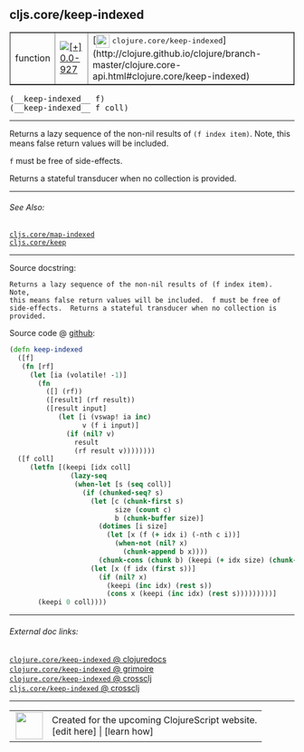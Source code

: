 ## cljs.core/keep-indexed



 <table border="1">
<tr>
<td>function</td>
<td><a href="https://github.com/cljsinfo/cljs-api-docs/tree/0.0-927"><img valign="middle" alt="[+] 0.0-927" title="Added in 0.0-927" src="https://img.shields.io/badge/+-0.0--927-lightgrey.svg"></a> </td>
<td>
[<img height="24px" valign="middle" src="http://i.imgur.com/1GjPKvB.png"> <samp>clojure.core/keep-indexed</samp>](http://clojure.github.io/clojure/branch-master/clojure.core-api.html#clojure.core/keep-indexed)
</td>
</tr>
</table>


 <samp>
(__keep-indexed__ f)<br>
</samp>
 <samp>
(__keep-indexed__ f coll)<br>
</samp>

---

Returns a lazy sequence of the non-nil results of `(f index item)`. Note, this
means false return values will be included.

`f` must be free of side-effects.

Returns a stateful transducer when no collection is provided.



---


###### See Also:

[`cljs.core/map-indexed`](../cljs.core/map-indexed.md)<br>
[`cljs.core/keep`](../cljs.core/keep.md)<br>

---


Source docstring:

```
Returns a lazy sequence of the non-nil results of (f index item). Note,
this means false return values will be included.  f must be free of
side-effects.  Returns a stateful transducer when no collection is
provided.
```


Source code @ [github](https://github.com/clojure/clojurescript/blob/r2505/src/cljs/cljs/core.cljs#L3552-L3586):

```clj
(defn keep-indexed
  ([f]
   (fn [rf]
     (let [ia (volatile! -1)]
       (fn
         ([] (rf))
         ([result] (rf result))
         ([result input]
            (let [i (vswap! ia inc)
                  v (f i input)]
              (if (nil? v)
                result
                (rf result v))))))))
  ([f coll]
     (letfn [(keepi [idx coll]
               (lazy-seq
                (when-let [s (seq coll)]
                  (if (chunked-seq? s)
                    (let [c (chunk-first s)
                          size (count c)
                          b (chunk-buffer size)]
                      (dotimes [i size]
                        (let [x (f (+ idx i) (-nth c i))]
                          (when-not (nil? x)
                            (chunk-append b x))))
                      (chunk-cons (chunk b) (keepi (+ idx size) (chunk-rest s))))
                    (let [x (f idx (first s))]
                      (if (nil? x)
                        (keepi (inc idx) (rest s))
                        (cons x (keepi (inc idx) (rest s)))))))))]
       (keepi 0 coll))))
```

<!--
Repo - tag - source tree - lines:

 <pre>
clojurescript @ r2505
└── src
    └── cljs
        └── cljs
            └── <ins>[core.cljs:3552-3586](https://github.com/clojure/clojurescript/blob/r2505/src/cljs/cljs/core.cljs#L3552-L3586)</ins>
</pre>

-->

---



###### External doc links:

[`clojure.core/keep-indexed` @ clojuredocs](http://clojuredocs.org/clojure.core/keep-indexed)<br>
[`clojure.core/keep-indexed` @ grimoire](http://conj.io/store/v1/org.clojure/clojure/1.7.0-beta3/clj/clojure.core/keep-indexed/)<br>
[`clojure.core/keep-indexed` @ crossclj](http://crossclj.info/fun/clojure.core/keep-indexed.html)<br>
[`cljs.core/keep-indexed` @ crossclj](http://crossclj.info/fun/cljs.core.cljs/keep-indexed.html)<br>

---

 <table>
<tr><td>
<img valign="middle" align="right" width="48px" src="http://i.imgur.com/Hi20huC.png">
</td><td>
Created for the upcoming ClojureScript website.<br>
[edit here] | [learn how]
</td></tr></table>

[edit here]:https://github.com/cljsinfo/cljs-api-docs/blob/master/cljsdoc/cljs.core/keep-indexed.cljsdoc
[learn how]:https://github.com/cljsinfo/cljs-api-docs/wiki/cljsdoc-files

<!--

This information was too distracting to show to readers, but I'll leave it
commented here since it is helpful to:

- pretty-print the data used to generate this document
- and show how to retrieve that data



The API data for this symbol:

```clj
{:description "Returns a lazy sequence of the non-nil results of `(f index item)`. Note, this\nmeans false return values will be included.\n\n`f` must be free of side-effects.\n\nReturns a stateful transducer when no collection is provided.",
 :ns "cljs.core",
 :name "keep-indexed",
 :signature ["[f]" "[f coll]"],
 :history [["+" "0.0-927"]],
 :type "function",
 :related ["cljs.core/map-indexed" "cljs.core/keep"],
 :full-name-encode "cljs.core/keep-indexed",
 :source {:code "(defn keep-indexed\n  ([f]\n   (fn [rf]\n     (let [ia (volatile! -1)]\n       (fn\n         ([] (rf))\n         ([result] (rf result))\n         ([result input]\n            (let [i (vswap! ia inc)\n                  v (f i input)]\n              (if (nil? v)\n                result\n                (rf result v))))))))\n  ([f coll]\n     (letfn [(keepi [idx coll]\n               (lazy-seq\n                (when-let [s (seq coll)]\n                  (if (chunked-seq? s)\n                    (let [c (chunk-first s)\n                          size (count c)\n                          b (chunk-buffer size)]\n                      (dotimes [i size]\n                        (let [x (f (+ idx i) (-nth c i))]\n                          (when-not (nil? x)\n                            (chunk-append b x))))\n                      (chunk-cons (chunk b) (keepi (+ idx size) (chunk-rest s))))\n                    (let [x (f idx (first s))]\n                      (if (nil? x)\n                        (keepi (inc idx) (rest s))\n                        (cons x (keepi (inc idx) (rest s)))))))))]\n       (keepi 0 coll))))",
          :title "Source code",
          :repo "clojurescript",
          :tag "r2505",
          :filename "src/cljs/cljs/core.cljs",
          :lines [3552 3586]},
 :full-name "cljs.core/keep-indexed",
 :clj-symbol "clojure.core/keep-indexed",
 :docstring "Returns a lazy sequence of the non-nil results of (f index item). Note,\nthis means false return values will be included.  f must be free of\nside-effects.  Returns a stateful transducer when no collection is\nprovided."}

```

Retrieve the API data for this symbol:

```clj
;; from Clojure REPL
(require '[clojure.edn :as edn])
(-> (slurp "https://raw.githubusercontent.com/cljsinfo/cljs-api-docs/catalog/cljs-api.edn")
    (edn/read-string)
    (get-in [:symbols "cljs.core/keep-indexed"]))
```

-->
